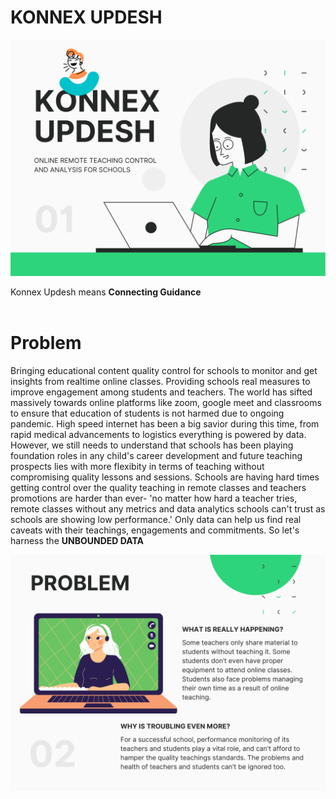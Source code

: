 # KONNEX UPDESH
<pre>
<img src="https://github.com/vilaksh01/Pravega-TechStream/blob/main/Images/Cover.png"> 
</pre>
Konnex Updesh means <b>Connecting Guidance</b>  
<br>

# Problem
Bringing educational content quality control for schools to monitor and get insights from realtime online classes. Providing schools real measures to improve engagement among students and teachers. The world has sifted massively towards online platforms like zoom, google meet and classrooms to ensure that education of students is not harmed due to ongoing pandemic. High speed internet has been a big savior during this time, from rapid medical advancements to logistics everything is powered by data. However, we still needs to understand that schools has been playing foundation roles in any child's career development and future teaching prospects lies with more flexibity in terms of teaching without compromising quality lessons and sessions. Schools are having hard times getting control over the quality teaching in remote classes and teachers promotions are harder than ever- 'no matter how hard a teacher tries, remote classes without any metrics and data analytics schools can't trust as schools are showing low performance.' Only data can help us find real caveats with their teachings, engagements and commitments. So let's harness the <b>UNBOUNDED DATA</b>

<pre>
<img src="https://github.com/vilaksh01/Pravega-TechStream/blob/main/Images/Problem.png">
</pre>
